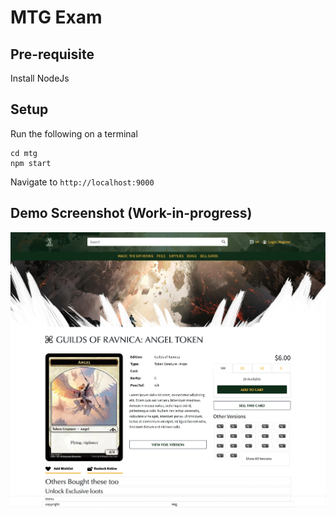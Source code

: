 # MTG Exam

## Pre-requisite

Install NodeJs

## Setup

Run the following on a terminal

```
cd mtg
npm start
```

Navigate to `http://localhost:9000`

## Demo Screenshot (Work-in-progress)

![](./docs/localhost_9000_.png)